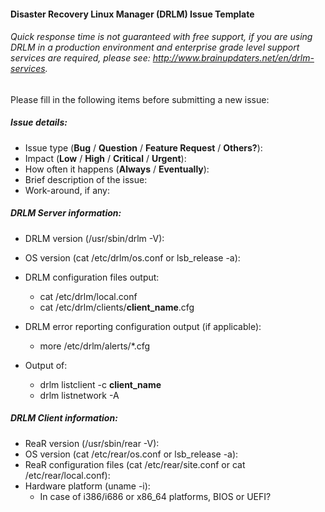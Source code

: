 #### Disaster Recovery Linux Manager (DRLM) Issue Template

###### Quick response time is not guaranteed with free support, if you are using DRLM in a production environment and enterprise grade level support services are required, please see: http://www.brainupdaters.net/en/drlm-services.

Please fill in the following items before submitting a new issue:

##### Issue details:

* Issue type (**Bug** / **Question** / **Feature Request** / **Others?**):
* Impact (**Low** / **High** / **Critical** / **Urgent**):
* How often it happens (**Always** / **Eventually**):
* Brief description of the issue:
* Work-around, if any:

##### DRLM Server information:

* DRLM version (/usr/sbin/drlm -V):
* OS version (cat /etc/drlm/os.conf or lsb_release -a):
* DRLM configuration files output: 
  * cat /etc/drlm/local.conf
  * cat /etc/drlm/clients/**client_name**.cfg

* DRLM error reporting configuration output (if applicable):
  * more /etc/drlm/alerts/*.cfg
  
* Output of: 
  * drlm listclient -c **client_name**
  * drlm listnetwork -A
  
##### DRLM Client information:

* ReaR version (/usr/sbin/rear -V):
* OS version (cat /etc/rear/os.conf or lsb_release -a):
* ReaR configuration files (cat /etc/rear/site.conf or cat /etc/rear/local.conf):
* Hardware platform (uname -i):
  * In case of i386/i686 or x86_64 platforms, BIOS or UEFI?
